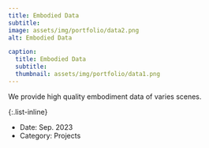 ```yaml
---
title: Embodied Data
subtitle: 
image: assets/img/portfolio/data2.png
alt: Embodied Data

caption:
  title: Embodied Data
  subtitle: 
  thumbnail: assets/img/portfolio/data1.png
---
```


We provide high quality embodiment data of varies scenes.

{:.list-inline}
- Date: Sep. 2023
- Category: Projects

